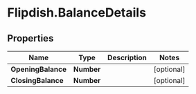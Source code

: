 # Flipdish.BalanceDetails

## Properties
Name | Type | Description | Notes
------------ | ------------- | ------------- | -------------
**OpeningBalance** | **Number** |  | [optional] 
**ClosingBalance** | **Number** |  | [optional] 


